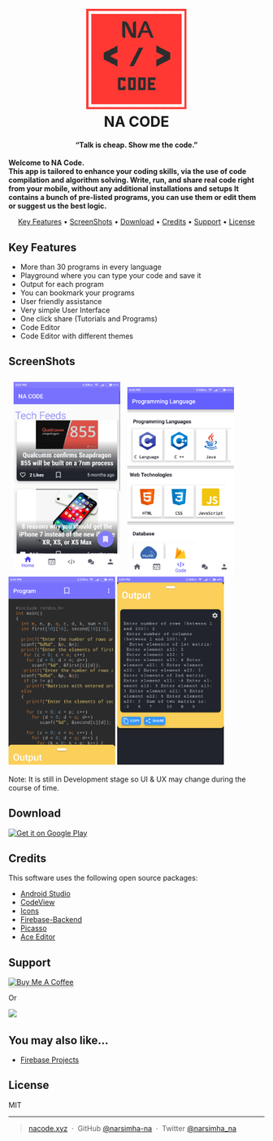 
<h1 align="center">
  <br><img src="https://github.com/narsimha-na/NACODE-v2/blob/master/NACODE%20logo.png" alt="Markdownify" width="200">
  <br>
  NA CODE
  <br>
</h1>

<h4 align="center">“Talk is cheap. Show me the code.” </h4>
<p><b>﻿Welcome to NA Code.<br>
This app is tailored to enhance your coding skills, via the use of code compilation and algorithm solving.
Write, run, and share real code right from your mobile, without any additional installations and setups
It contains a bunch of pre-listed programs, you can use them or edit them or suggest us the best logic. </b></p>

<p align="center">
  <a href="#key-features">Key Features</a> •
  <a href="#ScreenShots">ScreenShots</a> •
  <a href="#download">Download</a> •
  <a href="#credits">Credits</a> •
  <a href="#related">Support</a> •
  <a href="#license">License</a>
</p>


## Key Features

* More than 30 programs in every language
* Playground where you can type your code and save it
* Output for each program
* You can bookmark your programs
* User friendly assistance
* Very simple User Interface
* One click share (Tutorials and Programs)
* Code Editor
* Code Editor with different themes

## ScreenShots

<div>
  
  <img style="display: inline-block; margin: 10px;" height="370px" width="210px" src="https://github.com/narsimha-na/NACODE-v2/blob/master/DCIM/sc-2.png">
  <img style="display: inline-block;" height="370px" width="210px" src="https://github.com/narsimha-na/NACODE-v2/blob/master/DCIM/sc-3.png">
  <img style="display: inline-block;" height="370px" width="210px"  src="https://github.com/narsimha-na/NACODE-v2/blob/master/DCIM/sc-4.png">
  <img  style="display: inline-block;" height="370px" width="210px" src="https://github.com/narsimha-na/NACODE-v2/blob/master/DCIM/sc-5.png">
</div>
<br>
Note: It is still in Development stage so UI & UX may change during the course of time.


## Download
<div>
  <a href='https://play.google.com/store/apps/details?id=com.nacode.narsimha_na.myapplication&pcampaignid=MKT-Other-global-all-co-prtnr-py-PartBadge-Mar2515-1'><img alt='Get it on Google Play' src='https://play.google.com/intl/en_us/badges/images/generic/en_badge_web_generic.png'/></a>
</div>



## Credits

This software uses the following open source packages:

- [Android Studio](https://developer.android.com/studio)
- [CodeView](https://github.com/kbiakov/CodeView-Android)
- [Icons](https://icons8.com/)
- [Firebase-Backend](http://firebase.google.com/)
- [Picasso](https://github.com/square/picasso)
- [Ace Editor](https://ace.c9.io/)


## Support

<a href="buymeacoff.ee/6G8zKV5iO" target="_blank"><img src="https://www.buymeacoffee.com/assets/img/custom_images/purple_img.png" alt="Buy Me A Coffee" style="height: 41px !important;width: 174px !important;box-shadow: 0px 3px 2px 0px rgba(190, 190, 190, 0.5) !important;-webkit-box-shadow: 0px 3px 2px 0px rgba(190, 190, 190, 0.5) !important;" ></a>

<p>Or</p> 

<a href="#">
  <img src="https://c5.patreon.com/external/logo/become_a_patron_button@2x.png" width="160">
</a>

## You may also like...

- [Firebase Projects](#)

## License

MIT

---

> [nacode.xyz](https://www.nacode.xyz) &nbsp;&middot;&nbsp;
> GitHub [@narsimha-na](https://github.com/narsimha-na) &nbsp;&middot;&nbsp;
> Twitter [@narsimha_na](https://twitter.com/)

